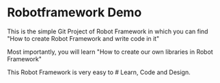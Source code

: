 # Robotframework Demo

This is the simple Git Project of Robot Framework in which you can find "How to create Robot Framework and write code in it"

Most importantly, you will learn "How to create our own libraries in Robot Framework"

This Robot Framework is very easy to # Learn, Code and Design.


